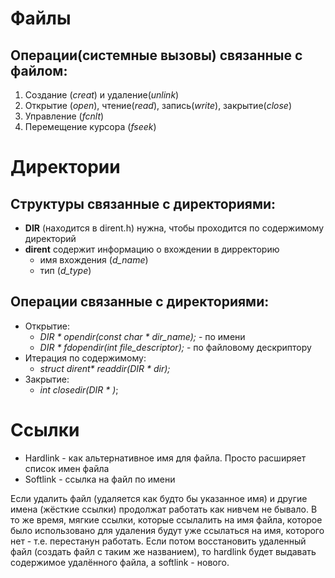 # Файлы
## Операции(системные вызовы) связанные с файлом:
  1. Создание (*creat*) и удаление(*unlink*)
  2. Открытие (*open*), чтение(*read*), запись(*write*), закрытие(*close*)
  3. Управление (*fcnlt*)
  4. Перемещение курсора (*fseek*)

# Директории
## Структуры связанные с директориями:
  - **DIR** (находится в dirent.h) нужна, чтобы проходится по содержимому директорий
  - **dirent** содержит информацию о вхождении в дирректорию
      - имя вхождения (*d_name*)
      - тип (*d_type*)

## Операции связанные с директориями:
  - Открытие:
    - *DIR \* opendir(const char \* dir_name);*  - по имени
    - *DIR \* fdopendir(int file_descriptor);*  - по файловому дескриптору
  - Итерация по содержимому:
    - *struct dirent\* readdir(DIR \* dir);*
  - Закрытие:
    - *int closedir(DIR \* )*;

# Ссылки
  - Hardlink - как альтернативное имя для файла. Просто расширяет список имен файла
  - Softlink - ссылка на файл по имени
    
Если удалить файл (удаляется как будто бы указанное имя) и другие имена (жёсткие ссылки) продолжат работать как нивчем не бывало. В то же время, мягкие ссылки, которые ссылалить на имя файла, которое было использовано для удаления будут уже ссылаться на имя, которого нет - т.е. перестанун работать.
Если потом восстановить удаленный файл (создать файл с таким же названием), то hardlink будет выдавать содержимое удалённого файла, а softlink - нового.
